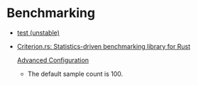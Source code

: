 # Benchmarking
- [test (unstable)](https://doc.rust-lang.org/beta/unstable-book/library-features/test.html)
- [Criterion.rs: Statistics-driven benchmarking library for Rust](https://github.com/bheisler/criterion.rs)

  [Advanced Configuration](https://bheisler.github.io/criterion.rs/book/user_guide/advanced_configuration.html)
  - The default sample count is 100.
